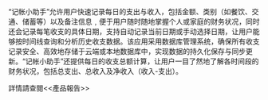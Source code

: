 “记帐小助手”允许用户快速记录每日的支出与收入，包括金额、类别（如餐饮、交通、储蓄等）以及备注信息﹐便于用户随时随地掌握个人或家庭的财务状况，同时还会记录每笔收支的具体日期，支持自动记录当前日期或手动选择日期，让用户能够按时间线查询和分析历史收支数据。该应用采用数据库管理系统，确保所有收支记录安全、高效地存储于云端或本地数据库中，实现数据的持久化保存与同步更新。“记帐小助手”还提供每日的收支总额计算，让用户一目了然地了解各时间段的财务状况，包括总支出、总收入及净收入（收入-支出）。

詳情請查閱<<產品報告>>